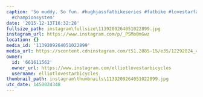 ```yaml
---
caption: 'So muddy. So fun. #hughjassfatbikeseries #fatbike #lovestarfactoryteam #lovestarbicyclebags
  #championsystem'
date: '2015-12-13T16:32:28'
fullsize_path: instagram\fullsize\1139209264051022899.jpg
instagram_url: https://www.instagram.com/p/_PSMo0mGwz
location: {}
media_id: '1139209264051022899'
media_url: https://scontent.cdninstagram.com/t51.2885-15/e35/12292824_484356808410358_2129023962_n.jpg?ig_cache_key=MTEzOTIwOTI2NDA1MTAyMjg5OQ%3D%3D.2
owner:
  id: '661611562'
  owner_url: https://www.instagram.com/elliotlovestarbicycles
  username: elliotlovestarbicycles
thumbnail_path: instagram\thumbnails\1139209264051022899.jpg
utc_date: 1450024348
---
```

